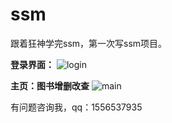 # ssm
跟着狂神学完ssm，第一次写ssm项目。

**登录界面：**
![login](https://user-images.githubusercontent.com/88479072/136135348-32140401-3fc9-45a3-a3b9-1344f5f5b52e.png)

**主页：图书增删改查**
![main](https://user-images.githubusercontent.com/88479072/136135459-b2fa4349-bb65-4f8c-90cb-78b09c6575bf.png)


有问题咨询我，qq：1556537935
